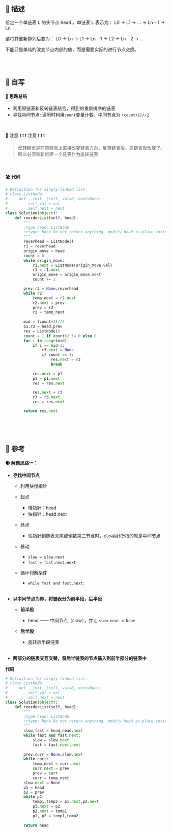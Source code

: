 ## 🚎 描述
给定一个单链表 L 的头节点 head ，单链表 L 表示为：
L0 → L1 → … → Ln - 1 → Ln

请将其重新排列后变为：
L0 → Ln → L1 → Ln - 1 → L2 → Ln - 2 → …

不能只是单纯的改变节点内部的值，而是需要实际的进行节点交换。
 
<br>
<br>
 
## 🛶 自写
#### 🧱 思路总结
- 利用原链表和反转链表结合，得到的重新排序的链表
- 寻找中间节点:  遍历时利用`count`变量计数，中间节点为 `(count+1)//2`

<br>

🚨 注意 ❗️ ❗️ ❗️  注意 ❗️ ❗️ ❗️
> 反转链表是在原链表上直接改变链表方向，反转链表后，原链表就改变了。所以必须重新新建一个链表作为旋转链表

<br>
 
#### 🏖 代码

```python
# Definition for singly-linked list.
# class ListNode:
#     def __init__(self, val=0, next=None):
#         self.val = val
#         self.next = next
class Solution(object):
    def reorderList(self, head):
        """
        :type head: ListNode
        :rtype: None Do not return anything, modify head in-place instead.
        """
        reverhead = ListNode()
        r1 = reverhead
        origin_move = head
        count = 0
        while origin_move:
            r1.next = ListNode(origin_move.val)
            r1 = r1.next
            origin_move = origin_move.next
            count += 1

        prev,r2 = None,reverhead
        while r2:
            temp_next = r2.next
            r2.next = prev
            prev = r2
            r2 = temp_next
        
        mid = (count+1)//2
        p1,r3 = head,prev
        res = ListNode()
        count = 1 if count%2 != 0 else 0
        for i in range(mid):
            if i == mid-1:
                r3.next = None
                if count == 1:
                    res.next = r3
                    break
                
            res.next = p1
            p1 = p1.next
            res = res.next

            res.next = r3
            r3 = r3.next
            res = res.next

        return res.next
```
 
<br>
<br>
<br>
 
## 🛫 参考
#### 🌒 解题思路一：

- **寻找中间节点**
  - 利用快慢指针
  - 起点
    - 慢指针：head
    - 快指针：head.next
  - 终点
    - 快指针到链表末尾或倒数第二节点时，`slow指针`所指的就是中间节点
  - 移动
    - `slow = slow.next`
    - `fast = fast.next.next`
  - 循环判断条件
    - `while fast and fast.next:`

    <br>

- **以中间节点为界，将链表分为前半段，后半段**
  - **前半段**
    - head —— 中间节点（slow），并让 `slow.next = None`
  - **后半段**
    - 旋转后半段链表


    <br>

- **两部分的链表交互交替，将后半链表的节点插入到前半部分的链表中**
  

**代码**

```python
# Definition for singly-linked list.
# class ListNode:
#     def __init__(self, val=0, next=None):
#         self.val = val
#         self.next = next
class Solution(object):
    def reorderList(self, head):
        """
        :type head: ListNode
        :rtype: None Do not return anything, modify head in-place instead.
        """
        slow,fast = head,head.next
        while fast and fast.next:
            slow = slow.next
            fast = fast.next.next
        
        prev,curr = None,slow.next
        while curr:
            temp_next = curr.next
            curr.next = prev
            prev = curr
            curr = temp_next  
        slow.next = None 
        p1 = head
        p2 = prev
        while p2:
            temp1,temp2 = p1.next,p2.next
            p1.next = p2
            p2.next = temp1
            p1, p2 = temp1,temp2
       
        return head
```
 
<br>
 
